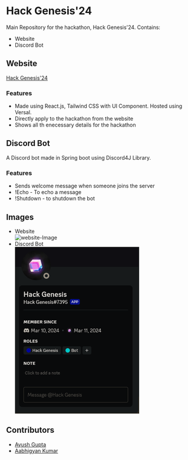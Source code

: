 # Hack Genesis'24
Main Repository for the hackathon, Hack Genesis'24. 
Contains:
- Website
- Discord Bot

## Website
[Hack Genesis'24](https://hack-genesis-24.vercel.app/)
### Features
- Made using React.js, Tailwind CSS with UI Component. Hosted using Versal.
- Directly apply to the hackathon from the website
- Shows all th enecessary details for the hackathon

## Discord Bot
A Discord bot made in Spring boot using Discord4J Library. 
### Features
- Sends welcome message when someone joins the server
- !Echo - To echo a message
- !Shutdown - to shutdown the bot

## Images
- Website <br>![website-Image]()
- Discord Bot <br>![Bot-Image](https://github.com/ayushg14/Hack-Genesis-24/blob/main/images/bot/Discord-bot.png?raw=true)

## Contributors

- [Ayush Gupta](https://github.com/ayushg14)
- [Aabhigyan Kumar](https://github.com/aabhi-k)
